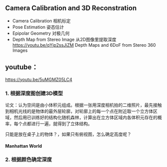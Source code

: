 ## Camera Calibration and 3D Reconstration 

* Camera Calibration 相机标定
* Pose Estimation 姿态估计
* Epipolar Geometry 对极几何
* Depth Map from Stereo Image 从2D图像里提取深度
  https://youtu.be/qYjp2ssJiZM Depth Maps and 6DoF from Stereo 360 Images

## youtube：

https://youtu.be/5uMGMZ05LC4

### 1. 根据深度图创建3D模型

论文：认为空间是由小体积元组成。根据一张用深度相机拍的二维照片，最先接触到相机光线的是物体的最外层轮廓，对轮廓上的每一个点在附近取一个立方体区域，然后用已训练好的结构化随机森林，计算出在立方体区域内各体积元存在的概率，每个点都进行一遍，就得到了立体结构。

只能是放在桌子上的物体？，如果只有俯视图，怎么确定高度呢？

#### Manhattan World 



### 2. 根据颜色确定深度

